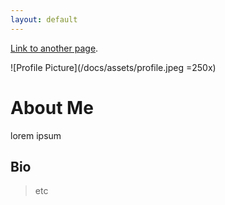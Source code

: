 ```yaml
---
layout: default
---
```



[Link to another page](./another-page.html).

![Profile Picture](/docs/assets/profile.jpeg =250x)

# About Me

lorem ipsum

## Bio

> etc